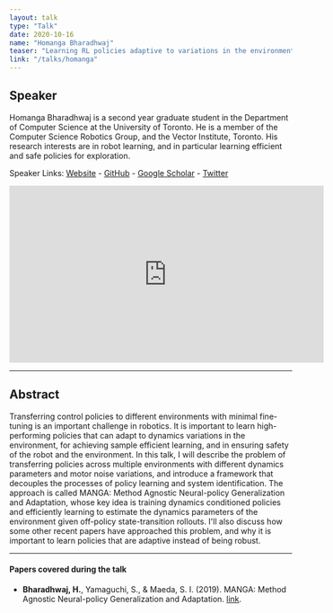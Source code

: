 ```yaml
---
layout: talk
type: "Talk"
date: 2020-10-16
name: "Homanga Bharadhwaj"
teaser: "Learning RL policies adaptive to variations in the environment"
link: "/talks/homanga"
---
```

## Speaker
Homanga Bharadhwaj is a second year graduate student in the Department of Computer Science at the University of Toronto. He is a member of the Computer Science Robotics Group, and the Vector Institute, Toronto. His research interests are in robot learning, and in particular learning efficient and safe policies for exploration. 

Speaker Links: [Website](https://homangab.github.io/) - [GitHub](https://github.com/homangab/) - [Google Scholar](https://scholar.google.ca/citations?user=wwW4HRQAAAAJ&hl=en) - [Twitter](https://twitter.com/mangahomanga)

<iframe width="560" height="315" src="https://www.youtube.com/embed/3_L2ISsZAJI" frameborder="0" allow="accelerometer; autoplay; clipboard-write; encrypted-media; gyroscope; picture-in-picture" allowfullscreen></iframe>

---
## Abstract
Transferring control policies to different environments with minimal fine-tuning is an important challenge in robotics. It is important to learn high-performing policies that can adapt to dynamics variations in the environment, for achieving sample efficient learning, and in ensuring safety of the robot and the environment. In this talk, I will describe the problem of transferring policies across multiple environments with different dynamics parameters and motor noise variations, and introduce a framework that decouples the processes of policy learning and system identification. The approach is called MANGA: Method Agnostic Neural-policy Generalization and Adaptation, whose key idea is training dynamics conditioned policies and efficiently learning to estimate the dynamics parameters of the environment given off-policy state-transition rollouts. I'll also discuss how some other recent papers have approached this problem, and why it is important to learn policies that are adaptive instead of being robust.

---

#### Papers covered during the talk
* **Bharadhwaj, H.**, Yamaguchi, S., & Maeda, S. I. (2019). MANGA: Method Agnostic Neural-policy Generalization and Adaptation. [link](https://arxiv.org/pdf/1911.08444.pdf).
